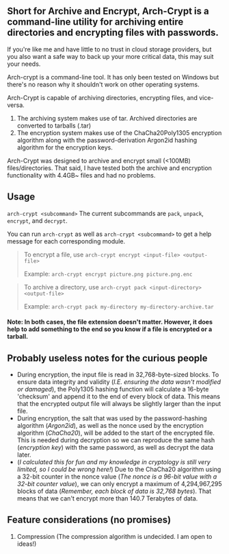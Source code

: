 ## Short for Archive and Encrypt, Arch-Crypt is a command-line utility for archiving entire directories and encrypting files with passwords.

If you're like me and have little to no trust in cloud storage providers, but you also want a safe way to back up your more critical data, this may suit your needs.

Arch-crypt is a command-line tool. It has only been tested on Windows but there's no reason why it shouldn't work on other operating systems.

Arch-Crypt is capable of archiving directories, encrypting files, and vice-versa.
1. The archiving system makes use of tar. Archived directories are converted to tarballs (.tar)
2. The encryption system makes use of the ChaCha20Poly1305 encryption algorithm along with the password-derivation Argon2id hashing algorithm for the encryption keys.

Arch-Crypt was designed to archive and encrypt small (<100MB) files/directories. That said, I have tested both the archive and encryption functionality with 4.4GB~ files and had no problems.



## Usage
`arch-crypt <subcommand>` The current subcommands are `pack`, `unpack`, `encrypt`, and `decrypt`.

You can run `arch-crypt` as well as `arch-crypt <subcommand>` to get a help message for each corresponding module.

>To encrypt a file, use `arch-crypt encrypt <input-file> <output-file>`
>  
> Example: `arch-crypt encrypt picture.png picture.png.enc`

>To archive a directory, use `arch-crypt pack <input-directory> <output-file>`
>  
> Example: `arch-crypt pack my-directory my-directory-archive.tar`

<h4>Note: In both cases, the file extension doesn't matter. However, it does help to add something to the end so you know if a file is encrypted or a tarball.</h4>

## Probably useless notes for the curious people
- During encryption, the input file is read in 32,768-byte-sized blocks. To ensure data integrity and validity (_I.E. ensuring the data wasn't modified or damaged_), the Poly1305 hashing function will calculate a 16-byte 'checksum' and append it to the end of every block of data. This means that the encrypted output file will always be slightly larger than the input file.
- During encryption, the salt that was used by the password-hashing algorithm (_Argon2id_), as well as the nonce used by the encryption algorithm (_ChaCha20_), will be added to the start of the encrypted file. This is needed during decryption so we can reproduce the same hash (_encryption key_) with the same password, as well as decrypt the data later.
- (_I calculated this for fun and my knowledge in cryptology is still very limited, so I could be wrong here!_) Due to the ChaCha20 algorithm using a 32-bit counter in the nonce value (_The nonce is a 96-bit value with a 32-bit counter value_), we can only encrypt a maximum of 4,294,967,295 blocks of data (_Remember, each block of data is 32,768 bytes_). That means that we can't encrypt more than 140.7 Terabytes of data.

## Feature considerations (no promises)
1. Compression (The compression algorithm is undecided. I am open to ideas!)
